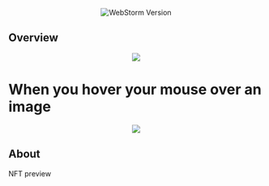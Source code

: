 <p align="center">
<img src = "https://img.shields.io/badge/Engine-WebStorm%202022.3.2-blue" alt="WebStorm Version">
</p>

## Overview

<p align="center">
<img src = "https://github.com/woofiwaffle/NFTpreview/assets/101402419/1d0ff314-8288-4382-8c2c-8e0af0727f2d"
</p>

# When you hover your mouse over an image

<p align="center">
<img src="https://github.com/woofiwaffle/NFTpreview/assets/101402419/cdaeb3b1-4927-44aa-b6af-c9af6d79ad5c"  
</p>     

## About

NFT preview
